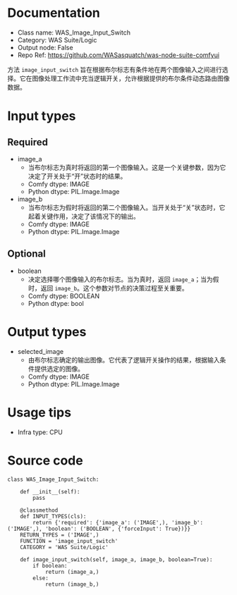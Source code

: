 # Documentation
- Class name: WAS_Image_Input_Switch
- Category: WAS Suite/Logic
- Output node: False
- Repo Ref: https://github.com/WASasquatch/was-node-suite-comfyui

方法 `image_input_switch` 旨在根据布尔标志有条件地在两个图像输入之间进行选择。它在图像处理工作流中充当逻辑开关，允许根据提供的布尔条件动态路由图像数据。

# Input types
## Required
- image_a
    - 当布尔标志为真时将返回的第一个图像输入。这是一个关键参数，因为它决定了开关处于“开”状态时的结果。
    - Comfy dtype: IMAGE
    - Python dtype: PIL.Image.Image
- image_b
    - 当布尔标志为假时将返回的第二个图像输入。当开关处于“关”状态时，它起着关键作用，决定了该情况下的输出。
    - Comfy dtype: IMAGE
    - Python dtype: PIL.Image.Image
## Optional
- boolean
    - 决定选择哪个图像输入的布尔标志。当为真时，返回 `image_a`；当为假时，返回 `image_b`。这个参数对节点的决策过程至关重要。
    - Comfy dtype: BOOLEAN
    - Python dtype: bool

# Output types
- selected_image
    - 由布尔标志确定的输出图像。它代表了逻辑开关操作的结果，根据输入条件提供选定的图像。
    - Comfy dtype: IMAGE
    - Python dtype: PIL.Image.Image

# Usage tips
- Infra type: CPU

# Source code
```
class WAS_Image_Input_Switch:

    def __init__(self):
        pass

    @classmethod
    def INPUT_TYPES(cls):
        return {'required': {'image_a': ('IMAGE',), 'image_b': ('IMAGE',), 'boolean': ('BOOLEAN', {'forceInput': True})}}
    RETURN_TYPES = ('IMAGE',)
    FUNCTION = 'image_input_switch'
    CATEGORY = 'WAS Suite/Logic'

    def image_input_switch(self, image_a, image_b, boolean=True):
        if boolean:
            return (image_a,)
        else:
            return (image_b,)
```